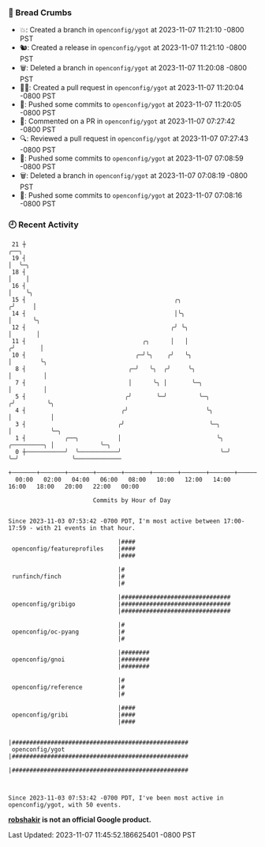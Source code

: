 ### 🍞 Bread Crumbs

 * 💥: Created a branch in `openconfig/ygot` at 2023-11-07 11:21:10 -0800 PST
 * 🐿: Created a release in `openconfig/ygot` at 2023-11-07 11:21:10 -0800 PST
 * 🗑: Deleted a branch in `openconfig/ygot` at 2023-11-07 11:20:08 -0800 PST
 * ✍🏼: Created a pull request in `openconfig/ygot` at 2023-11-07 11:20:04 -0800 PST
 * 🚢: Pushed some commits to `openconfig/ygot` at 2023-11-07 11:20:05 -0800 PST
 * 💬: Commented on a PR in  `openconfig/ygot` at 2023-11-07 07:27:42 -0800 PST
 * 🔍: Reviewed a pull request in  `openconfig/ygot` at 2023-11-07 07:27:43 -0800 PST
 * 🚢: Pushed some commits to `openconfig/ygot` at 2023-11-07 07:08:59 -0800 PST
 * 🗑: Deleted a branch in `openconfig/ygot` at 2023-11-07 07:08:19 -0800 PST
 * 🚢: Pushed some commits to `openconfig/ygot` at 2023-11-07 07:08:16 -0800 PST

### 🕘 Recent Activity
```
 21 ┼                                                                        ╭──╮
 19 ┤                                                                        │  ╰─╮
 18 ┤                                                                        │    │
 16 ┤                                                                        │    ╰╮
 15 ┤                                          ╭╮                           ╭╯     │
 14 ┤                                          │╰╮                          │      ╰╮
 12 ┤                                         ╭╯ ╰╮                         │       │
 11 ┤                                 ╭╮      │   │                        ╭╯       │
 10 ┤                               ╭─╯╰╮    ╭╯   ╰╮                       │        ╰╮
  8 ┤                             ╭─╯   ╰╮  ╭╯     ╰╮                      │         │
  7 ┤                             │      ╰╮ │       ╰─╮                    │         │
  5 ┤                            ╭╯       ╰─╯         ╰─╮                 ╭╯         ╰╮
  4 ┤                           ╭╯                      ╰╮                │           │
  3 ┤                          ╭╯                        ╰─╮              │           ╰─╮
  1 ┤           ╭──╮           │                           ╰╮ ╭─────────╮ │             ╰─╮
  0 ┼───────────╯  ╰───────────╯                            ╰─╯         ╰─╯               ╰─────────────
    +───────+───────+───────+───────+───────+───────+───────+───────+───────+───────+───────+───────+────
  00:00   02:00   04:00   06:00   08:00   10:00   12:00   14:00   16:00   18:00   20:00   22:00   00:00   

						Commits by Hour of Day


Since 2023-11-03 07:53:42 -0700 PDT, I'm most active between 17:00-17:59 - with 21 events in that hour.

```



```
                               |####
 openconfig/featureprofiles    |####
                               |####

                               |#
 runfinch/finch                |#
                               |#

                               |###############################
 openconfig/gribigo            |###############################
                               |###############################

                               |#
 openconfig/oc-pyang           |#
                               |#

                               |########
 openconfig/gnoi               |########
                               |########

                               |#
 openconfig/reference          |#
                               |#

                               |####
 openconfig/gribi              |####
                               |####

                               |##################################################
 openconfig/ygot               |##################################################
                               |##################################################



Since 2023-11-03 07:53:42 -0700 PDT, I've been most active in openconfig/ygot, with 50 events.

```
**[robshakir](mailto:robjs@google.com) is not an official Google product.**  


Last Updated: 2023-11-07 11:45:52.186625401 -0800 PST
